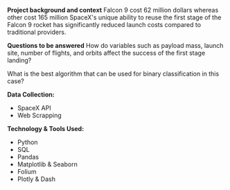 **Project background and context**
Falcon 9 cost 62 million dollars whereas other cost 165 million
SpaceX's unique ability to reuse the first stage  of the Falcon 9 rocket has significantly  reduced launch costs compared to traditional  providers.

**Questions to be answered**
How do variables such as payload mass, launch site, number of flights, and orbits affect the success of the first stage landing?

What is the best algorithm that can be used for binary classification  in this case?

**Data Collection:**
- SpaceX API
- Web Scrapping

**Technology & Tools Used:**
- Python
- SQL
- Pandas
- Matplotlib & Seaborn
- Folium
- Plotly & Dash
